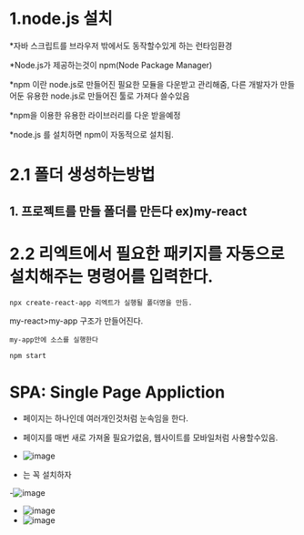 # 1.node.js 설치
*자바 스크립트를 브라우저 밖에서도 동작할수있게 하는 런타임환경

*Node.js가 제공하는것이 npm(Node Package Manager)

*npm 이란 node.js로 만들어진 필요한 모듈을 다운받고 관리해줌, 다른 개발자가 만들어둔 유용한 node.js로 만들어진 툴로 가져다 쓸수있음


*npm을 이용한 유용한 라이브러리를 다운 받을예정

*node.js 를 설치하면 npm이 자동적으로 설치됨.

# 2.1 폴더 생성하는방법

## 1. 프로젝트를 만들 폴더를 만든다 ex)my-react

# 2.2 리엑트에서 필요한 패키지를 자동으로 설치해주는 명령어를 입력한다.
```
npx create-react-app 리엑트가 실행될 폴더명을 만듬.
```
my-react>my-app 구조가 만들어진다.

```
my-app안에 소스를 실행한다
```

```
npm start
```

# SPA: Single Page Appliction
  - 페이지는 하나인데 여러개인것처럼 눈속임을 한다.
  - 페이지를 매번 새로 가져올 필요가없음, 웹사이트를 모바일처럼 사용할수있음.

  - ![image](https://github.com/sinchangun/react/assets/145514301/4ceea9f9-ec8e-498f-8c01-072bff156ed7)
  - 는 꼭 설치하자


   -![image](https://github.com/sinchangun/react/assets/145514301/3f40ef35-e2da-4de0-8dc5-3dbd620907f3)

  - ![image](https://github.com/sinchangun/react/assets/145514301/c0fbd6b0-3621-435c-8a16-a3f38fdd2079)
  - ![image](https://github.com/sinchangun/react/assets/145514301/233669b0-db92-4e38-bed8-fb283c1b3b14)


